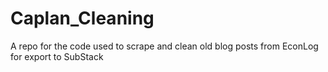 # Caplan_Cleaning
A repo for the code used to scrape and clean old blog posts from EconLog for export to SubStack
